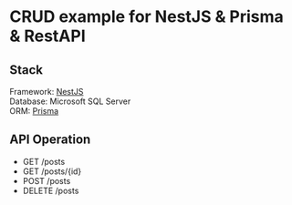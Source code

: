 # CRUD example for NestJS & Prisma & RestAPI

## Stack

Framework: [NestJS](https://nestjs.com/)  
Database: Microsoft SQL Server  
ORM: [Prisma](https://www.prisma.io/)

## API Operation

- GET /posts
- GET /posts/{id}
- POST /posts
- DELETE /posts
